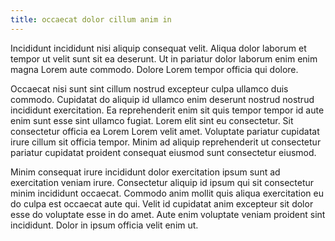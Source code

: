 ```yaml
---
title: occaecat dolor cillum anim in
---
```


Incididunt incididunt nisi aliquip consequat velit. Aliqua dolor laborum et tempor ut velit sunt sit ea deserunt. Ut in pariatur dolor laborum enim enim magna Lorem aute commodo. Dolore Lorem tempor officia qui dolore.

Occaecat nisi sunt sint cillum nostrud excepteur culpa ullamco duis commodo. Cupidatat do aliquip id ullamco enim deserunt nostrud nostrud incididunt exercitation. Ea reprehenderit enim sit quis tempor tempor id aute enim sunt esse sint ullamco fugiat. Lorem elit sint eu consectetur. Sit consectetur officia ea Lorem Lorem velit amet. Voluptate pariatur cupidatat irure cillum sit officia tempor. Minim ad aliquip reprehenderit ut consectetur pariatur cupidatat proident consequat eiusmod sunt consectetur eiusmod.

Minim consequat irure incididunt dolor exercitation ipsum sunt ad exercitation veniam irure. Consectetur aliquip id ipsum qui sit consectetur minim incididunt occaecat. Commodo anim mollit quis aliqua exercitation eu do culpa est occaecat aute qui. Velit id cupidatat anim excepteur sit dolor esse do voluptate esse in do amet. Aute enim voluptate veniam proident sint incididunt. Dolor in ipsum officia velit enim ut.
